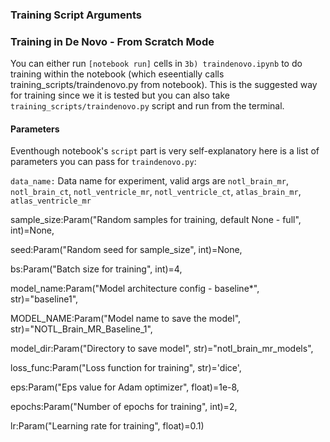 ### Training Script Arguments

### Training in De Novo - From Scratch Mode

You can either run  `[notebook run]` cells in `3b) traindenovo.ipynb` to do training within the notebook (which eseentially calls training_scripts/traindenovo.py from notebook). This is the suggested way for training since we it is tested but you can 
also take `training_scripts/traindenovo.py` script and run from the terminal.

#### Parameters

Eventhough notebook's `script` part is very self-explanatory here is a list of parameters you can pass for `traindenovo.py`:

`data_name:` Data name for experiment, valid args are `notl_brain_mr`, `notl_brain_ct`, `notl_ventricle_mr`, `notl_ventricle_ct`, `atlas_brain_mr`, `atlas_ventricle_mr`

sample_size:Param("Random samples for training, default None - full", int)=None,

seed:Param("Random seed for sample_size", int)=None,

bs:Param("Batch size for training", int)=4,

model_name:Param("Model architecture config - baseline*", str)="baseline1",

MODEL_NAME:Param("Model name to save the model", str)="NOTL_Brain_MR_Baseline_1",

model_dir:Param("Directory to save model", str)="notl_brain_mr_models",

loss_func:Param("Loss function for training", str)='dice',

eps:Param("Eps value for Adam optimizer", float)=1e-8,

epochs:Param("Number of epochs for training", int)=2,

lr:Param("Learning rate for training", float)=0.1)

